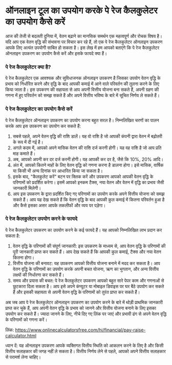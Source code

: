 ऑनलाइन टूल का उपयोग करके पे रेज कैलकुलेटर का उपयोग कैसे करें
============================================================

आज की तेजी से बदलती दुनिया में, वेतन बढ़ाने का मानसिक समर्थन एक महत्वपूर्ण और रोचक विषय है। यदि आप एक वेतन वृद्धि की संभावना पर विचार कर रहे हैं, तो एक पे रेज कैलकुलेटर ऑनलाइन उपकरण आपके लिए अत्यंत उपयोगी साबित हो सकता है। इस लेख में हम आपको बताएंगे कि पे रेज कैलकुलेटर ऑनलाइन उपकरण का उपयोग कैसे करें और इसके फायदे क्या हैं।

### पे रेज कैलकुलेटर क्या है?

पे रेज कैलकुलेटर एक आवश्यक और सुविधाजनक ऑनलाइन उपकरण है जिसका उपयोग वेतन वृद्धि के प्रभाव को निर्धारित करने और वृद्धि के बाद आपकी कमाई में आने वाले परिवर्तन की तुलना करने के लिए किया जाता है। इस उपकरण की सहायता से आप अपनी वित्तीय योजना बना सकते हैं, अपनी ग्रहण की गणना में हुए परिवर्तन को समझ सकते हैं और अपने वित्तीय भविष्य के बारे में सूचित निर्णय ले सकते हैं।

### पे रेज कैलकुलेटर का उपयोग कैसे करें

पे रेज कैलकुलेटर ऑनलाइन उपकरण का उपयोग करना बहुत सरल है। निम्नलिखित चरणों का पालन करके आप इस उपकरण का उपयोग कर सकते हैं:

1. सबसे पहले, अपने वेतन वृद्धि की राशि डालें। यह वो राशि है जो आपकी कंपनी द्वारा वेतन में बढ़ोतरी के रूप में दी गई है।
2. अगले कदम में, आपको अपने मासिक वेतन की राशि दर्ज करनी होगी। यह वह राशि है जो आप प्रति माह कमाते हैं।
3. अब, आपको अपनी कर दर दर्ज करनी होगी। यह आपकी कर दर है, जैसे कि 10%, 20% आदि।
4. अंत में, आपको कितने माहों के लिए वेतन वृद्धि को गणना करना है डालना होगा। इसे मासिक, वार्षिक या किसी भी अन्य दिनांक पर आधारित किया जा सकता है।
5. इसके बाद, "कैलकुलेट करें" बटन पर क्लिक करें और उपकरण आपको आपकी वेतन वृद्धि के परिणामों को प्रदर्शित करेगा। इसमें आपको इनकम टैक्स, नया वेतन और वेतन में वृद्धि का प्रभाव जैसी जानकारी मिलेगी।
6. आप इस उपकरण के द्वारा प्रदर्शित किए गए परिणामों का उपयोग करके अपने वित्तीय योजना को समझ सकते हैं। आप यह देख सकते हैं कि वेतन वृद्धि के बाद आपकी कुल कमाई में कितना परिवर्तन हुआ है और कैसे इसका असर आपके तकलीफों और व्यय पर पड़ेगा।

### पे रेज कैलकुलेटर उपयोग करने के फायदे

पे रेज कैलकुलेटर उपकरण का उपयोग करने के कई फायदे हैं। यह आपको निम्नलिखित लाभ प्रदान कर सकता है:

1. वेतन वृद्धि के परिणामों की संपूर्ण जानकारी: इस उपकरण के माध्यम से, आप वेतन वृद्धि के परिणामों की पूरी जानकारी प्राप्त कर सकते हैं। आप देख सकते हैं कि आपकी कुल कमाई, टैक्स और नया वेतन कितना होगा।
2. वित्तीय योजना की बनावट: यह उपकरण आपको वित्तीय योजना बनाने में मदद कर सकता है। आप वेतन वृद्धि के परिणामों का उपयोग करके अपनी बचत योजना, ऋण का भुगतान, और अन्य वित्तीय लक्ष्यों की निर्धारणा कर सकते हैं।
3. समय और प्रयास की बचत: पे रेज कैलकुलेटर उपकरण आपको बहुत सारे पेपर काम और गणनाओं से छुटकारा दिला सकता है। आप इसे अपने कंप्यूटर या मोबाइल डिवाइस पर घर बैठे उपयोग कर सकते हैं और इसकी सहायता से अपनी वेतन वृद्धि के परिणामों को तुरंत प्राप्त कर सकते हैं।

अब जब आप पे रेज कैलकुलेटर ऑनलाइन उपकरण का उपयोग करने के बारे में थोड़ी प्राथमिक जानकारी प्राप्त कर चुके हैं, आप अपनी वेतन वृद्धि के प्रभाव को जानने और वित्तीय योजना बनाने के लिए इसका उपयोग कर सकते हैं। ज्यादा जानने के लिए, नीचे दिए गए लिंक पर जाएं और प्रभावी ढंग से अपने वेतन वृद्धि के परिणामों को गणना करें।

लिंक: <https://www.onlinecalculatorsfree.com/hi/financial/pay-raise-calculator.html>

ध्यान दें: यह ऑनलाइन उपकरण आपके व्यक्तिगत वित्तीय स्थिति को आकलन करने के लिए है और किसी वित्तीय सलाहकार की जगह नहीं ले सकता है। वित्तीय निर्णय लेने से पहले, आपको अपने वित्तीय सलाहकार से परामर्श लेना चाहिए।